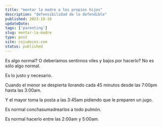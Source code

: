 ```yaml
---
title: "mentar la madre a los propios hijos"
description: "defensibilidad de lo defendible"
published: 2023-10-10
updateDate:
tags: ['parenting']
slug: mentar-la-madre
type: post
site: cojudeces.com
status: published
---
```


Es algo normal? O deberíamos sentirnos viles y bajos por hacerlo?
No es sólo algo normal.

Es lo justo y necesario.

Cuando el menor se despierta llorando cada 45 minutos desde las 7:00pm hasta las 3:00am.

Y el mayor toma la posta a las 3:45am pidiendo que le preparen un jugo.

Es normal conchasumadrearlos a todo pulmón.

Es normal hacerlo entre las 2:00am y 5:00am.
